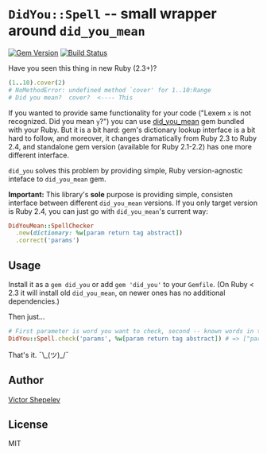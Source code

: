 # `DidYou::Spell` -- small wrapper around `did_you_mean`

[![Gem Version](https://badge.fury.io/rb/did_you.svg)](http://badge.fury.io/rb/did_you)
[![Build Status](https://travis-ci.org/zverok/did_you.svg?branch=master)](https://travis-ci.org/zverok/did_you)

Have you seen this thing in new Ruby (2.3+)?

```ruby
(1..10).cover(2)
# NoMethodError: undefined method `cover' for 1..10:Range
# Did you mean?  cover?  <---- This
```

If you wanted to provide same functionality for your code ("Lexem `x` is not recognized. Did you
mean `y`?") you can use [did_you_mean](https://github.com/yuki24/did_you_mean) gem bundled with
your Ruby. But it is a bit hard: gem's dictionary lookup interface is a bit hard to follow, and
moreover, it changes dramatically from Ruby 2.3 to Ruby 2.4, and standalone gem version (available
for Ruby 2.1-2.2) has one more different interface.

`did_you` solves this problem by providing simple, Ruby version-agnostic inteface to `did_you_mean`
gem.

**Important:** This library's **sole** purpose is providing simple, consisten interface between
different `did_you_mean` versions. If you only target version is Ruby 2.4, you can just go with
`did_you_mean`'s current way:

```ruby
DidYouMean::SpellChecker
  .new(dictionary: %w[param return tag abstract])
  .correct('params')
```

## Usage

Install it as a `gem did_you` or add `gem 'did_you'` to your `Gemfile`. (On Ruby < 2.3 it will install
old `did_you_mean`, on newer ones has no additional dependencies.)

Then just...

```ruby
# First parameter is word you want to check, second -- known words in the context
DidYou::Spell.check('params', %w[param return tag abstract]) # => ["param"]
```

That's it. ¯\\\_(ツ)_/¯

## Author

[Victor Shepelev](https://github.com/zverok)

## License

MIT
